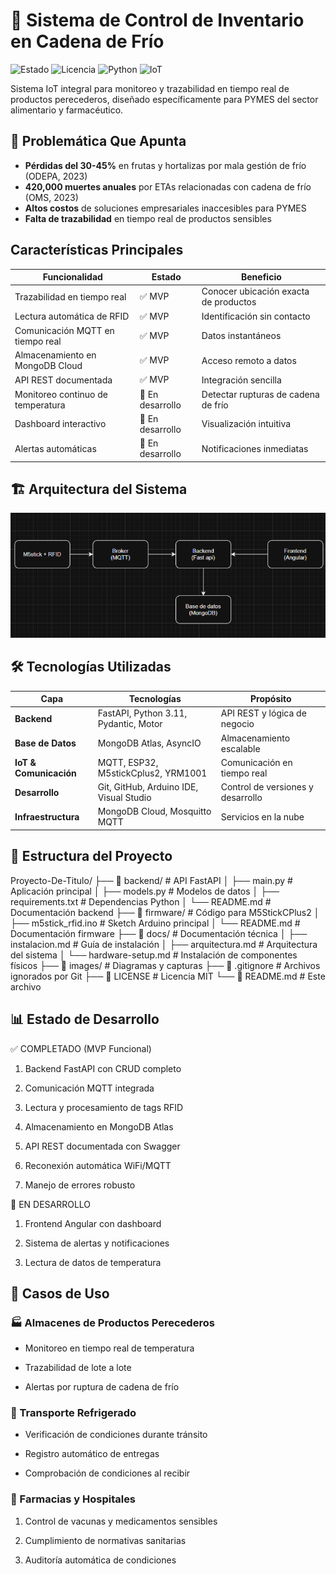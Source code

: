 # 🧊 Sistema de Control de Inventario en Cadena de Frío

![Estado](https://img.shields.io/badge/Estado-MVP%20Funcional-brightgreen)
![Licencia](https://img.shields.io/badge/Licencia-MIT-blue)
![Python](https://img.shields.io/badge/Python-3.11%2B-yellow)
![IoT](https://img.shields.io/badge/Platform-IoT%20%2B%20Cloud-orange)

Sistema IoT integral para monitoreo y trazabilidad en tiempo real de productos perecederos, diseñado específicamente para PYMES del sector alimentario y farmacéutico.

## 🎯 Problemática Que Apunta

- **Pérdidas del 30-45%** en frutas y hortalizas por mala gestión de frío (ODEPA, 2023)
- **420,000 muertes anuales** por ETAs relacionadas con cadena de frío (OMS, 2023)
- **Altos costos** de soluciones empresariales inaccesibles para PYMES
- **Falta de trazabilidad** en tiempo real de productos sensibles

##  Características Principales

| Funcionalidad | Estado | Beneficio |
|---------------|---------|------------|
| Trazabilidad en tiempo real | ✅ MVP | Conocer ubicación exacta de productos |
| Lectura automática de RFID | ✅ MVP | Identificación sin contacto |
| Comunicación MQTT en tiempo real | ✅ MVP | Datos instantáneos |
| Almacenamiento en MongoDB Cloud | ✅ MVP | Acceso remoto a datos |
| API REST documentada | ✅ MVP | Integración sencilla |
| Monitoreo continuo de temperatura | 🔄 En desarrollo | Detectar rupturas de cadena de frío |
| Dashboard interactivo | 🔄 En desarrollo | Visualización intuitiva |
| Alertas automáticas | 🔄 En desarrollo | Notificaciones inmediatas |

## 🏗️ Arquitectura del Sistema

![](imagenes/arquitectura.png)

## 🛠️ Tecnologías Utilizadas
| Capa | Tecnologías | Propósito |
|------|-------------|-----------|
| **Backend** | FastAPI, Python 3.11, Pydantic, Motor | API REST y lógica de negocio |
| **Base de Datos** | MongoDB Atlas, AsyncIO | Almacenamiento escalable |
| **IoT & Comunicación** | MQTT, ESP32, M5stickCplus2, YRM1001 | Comunicación en tiempo real |
| **Desarrollo** | Git, GitHub, Arduino IDE, Visual Studio | Control de versiones y desarrollo |
| **Infraestructura** | MongoDB Cloud, Mosquitto MQTT | Servicios en la nube |

## 📁 Estructura del Proyecto

Proyecto-De-Titulo/
├── 📁 backend/                 # API FastAPI 
│   ├── main.py                # Aplicación principal
│   ├── models.py              # Modelos de datos
│   ├── requirements.txt       # Dependencias Python
│   └── README.md              # Documentación backend
├── 📁 firmware/               # Código para M5StickCPlus2
│   ├── m5stick_rfid.ino      # Sketch Arduino principal
│   └── README.md              # Documentación firmware
├── 📁 docs/                   # Documentación técnica
│   ├── instalacion.md        # Guía de instalación 
│   ├── arquitectura.md        # Arquitectura del sistema
│   └── hardware-setup.md       # Instalación de componentes físicos
├── 📁 images/                 # Diagramas y capturas
├── 📄 .gitignore             # Archivos ignorados por Git
├── 📄 LICENSE                # Licencia MIT
└── 📄 README.md              # Este archivo

## 📊 Estado de Desarrollo
✅ COMPLETADO (MVP Funcional)
1. Backend FastAPI con CRUD completo

3. Comunicación MQTT integrada

5. Lectura y procesamiento de tags RFID

7. Almacenamiento en MongoDB Atlas

9. API REST documentada con Swagger

11. Reconexión automática WiFi/MQTT

13. Manejo de errores robusto

🔄 EN DESARROLLO

1. Frontend Angular con dashboard

3. Sistema de alertas y notificaciones

5. Lectura de datos de temperatura

## 🎯 Casos de Uso
### 🏭 Almacenes de Productos Perecederos
- Monitoreo en tiempo real de temperatura

- Trazabilidad de lote a lote

- Alertas por ruptura de cadena de frío

### 🚚 Transporte Refrigerado
- Verificación de condiciones durante tránsito

- Registro automático de entregas

- Comprobación de condiciones al recibir

### 💊 Farmacias y Hospitales
1. Control de vacunas y medicamentos sensibles

3. Cumplimiento de normativas sanitarias

5. Auditoría automática de condiciones
